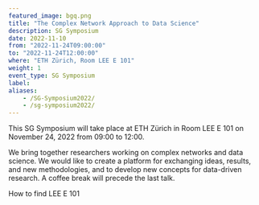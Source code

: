 ```yaml
---
featured_image: bgq.png
title: "The Complex Network Approach to Data Science"
description: SG Symposium
date: 2022-11-10
from: "2022-11-24T09:00:00"
to: "2022-11-24T12:00:00"
where: "ETH Zürich, Room LEE E 101"
weight: 1
event_type: SG Symposium
label:
aliases:
    - /SG-Symposium2022/
    - /sg-symposium2022/
---
```


This SG Symposium will take place at ETH Zürich in Room LEE E 101 on November 24, 2022 from 09:00 to 12:00.

We bring together researchers working on complex networks and data science. We would like to create a platform for exchanging ideas, results, and new methodologies, and to develop new concepts for data-driven research.
A coffee break will precede the last talk.

How to find LEE E 101
